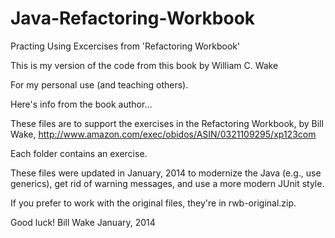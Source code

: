 # Java-Refactoring-Workbook
Practing Using Excercises from 'Refactoring Workbook'

This is my version of the code from this book by William C. Wake

For my personal use (and teaching others).

Here's info from the book author...

These files are to support the exercises in the Refactoring Workbook, by Bill Wake, http://www.amazon.com/exec/obidos/ASIN/0321109295/xp123com 

Each folder contains an exercise. 

These files were updated in January, 2014 to modernize the Java (e.g., use generics), get rid of warning messages, and use a more modern JUnit style. 

If you prefer to work with the original files, they're in rwb-original.zip.

Good luck!
  Bill Wake
  January, 2014 
